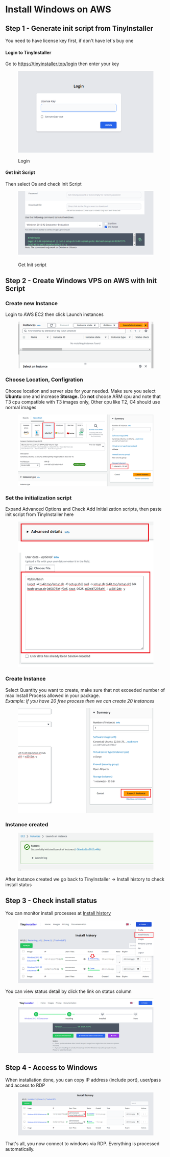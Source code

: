 # Install Windows on AWS

## Step 1 - Generate init script from TinyInstaller

You need to have license key first, if don't have let's buy one

#### Login to TinyInstaller

Go to https://tinyinstaller.top/login then enter your key

<figure><img src="../.gitbook/assets/image (12) (1).png" alt=""><figcaption><p>Login</p></figcaption></figure>

#### Get Init Script

Then select Os and check Init Script

<figure><img src="../.gitbook/assets/image (18).png" alt=""><figcaption><p>Get Init script</p></figcaption></figure>

## Step 2 - Create Windows VPS on AWS with Init Script

### Create new Instance

Login to AWS EC2 then click Launch instances

<figure><img src="../.gitbook/assets/image (2) (1).png" alt=""><figcaption></figcaption></figure>

### Choose Location, Configration

Choose location and server size for your needed. Make sure you select **Ubuntu** one and increase **Storage.** Do **not** choose ARM cpu and note that T3 cpu compatible with T3 images only, Other cpu like T2, C4 should use normal images

<figure><img src="../.gitbook/assets/image (10).png" alt=""><figcaption></figcaption></figure>

### Set the initialization script

Expand Advanced Options and Check Add Initialization scripts, then paste init script from TinyInstaller here

<figure><img src="../.gitbook/assets/image (5) (1).png" alt=""><figcaption></figcaption></figure>

### Create Instance

Select Quantity you want to create, make sure that not exceeded number of max Install Process allowed in your package. \
_Example: If you have 20 free process then we can create 20 instances_

<figure><img src="../.gitbook/assets/image (6).png" alt=""><figcaption></figcaption></figure>

### Instance created

<figure><img src="../.gitbook/assets/image (8).png" alt=""><figcaption></figcaption></figure>

After instance created we go back to TinyInstaller -> Install history to check install status

## Step 3 - Check install status

You can monitor install processes at [Install history](https://tinyinstaller.top/my-instances)

<figure><img src="../.gitbook/assets/image (5).png" alt=""><figcaption></figcaption></figure>

You can view status detail by click the link on status column

<figure><img src="../.gitbook/assets/image (2).png" alt=""><figcaption></figcaption></figure>

## Step 4 - Access to Windows

When installation done, you can copy IP address (include port), user/pass and access to RDP

<figure><img src="../.gitbook/assets/image (24).png" alt=""><figcaption></figcaption></figure>

That's all, you now connect to windows via RDP. Everything is processed automatically.
